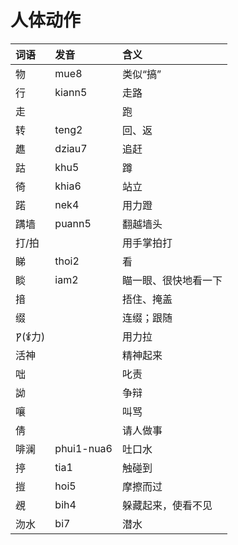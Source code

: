 # 人体动作

| 词语 | 发音 | 含义 |
| :--- | :--- | :--- |
| 物 | mue8 | 类似“搞” |
| 行 | kiann5 | 走路 |
| 走 |  | 跑 |
| 转 | teng2 | 回、返 |
| 趭 | dziau7 | 追赶 |
| 跍 | khu5 | 蹲 |
| 徛 | khia6 | 站立 |
| 蹃 | nek4 | 用力蹬 |
| 蹒墙 | puann5 | 翻越墙头 |
| 打/拍 |  | 用手掌拍打 |
| 睇 | thoi2 | 看 |
| 睒 | iam2 | 瞄一眼、很快地看一下 |
| 揞 |  | 捂住、掩盖 |
| 缀 |  | 连缀；跟随 |
| 𐡒\(𐂤力\) |  | 用力拉 |
| 活神 |  | 精神起来 |
| 咄 |  | 叱责 |
| 詏 |  | 争辩 |
| 嚷 |  | 叫骂 |
| 倩 |  | 请人做事 |
| 啡澜 | phui1-nua6 | 吐口水 |
| 揨 | tia1 | 触碰到 |
| 㨟 | hoi5 | 摩擦而过 |
| 覕 | bih4 | 躲藏起来，使看不见 |
| 沕水 | bi7 | 潜水 |



